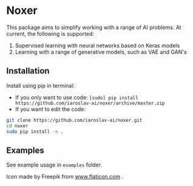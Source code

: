 # Noxer

This package aims to simplify working with a range of AI problems. At current,
the following is supported:

1. Supervised learning with neural networks based on Keras models
2. Learning with a range of generative models, such as VAE and GAN's

## Installation

Install using pip in terminal:

* If you only want to use code: `[sudo] pip install https://github.com/iaroslav-ai/noxer/archive/master.zip`
* If you want to edit the code:
```bash
git clone https://github.com/iaroslav-ai/noxer.git
cd noxer
sudo pip install -e .
```

## Examples

See example usage in `examples` folder. 

Icon made by Freepik from www.flaticon.com .